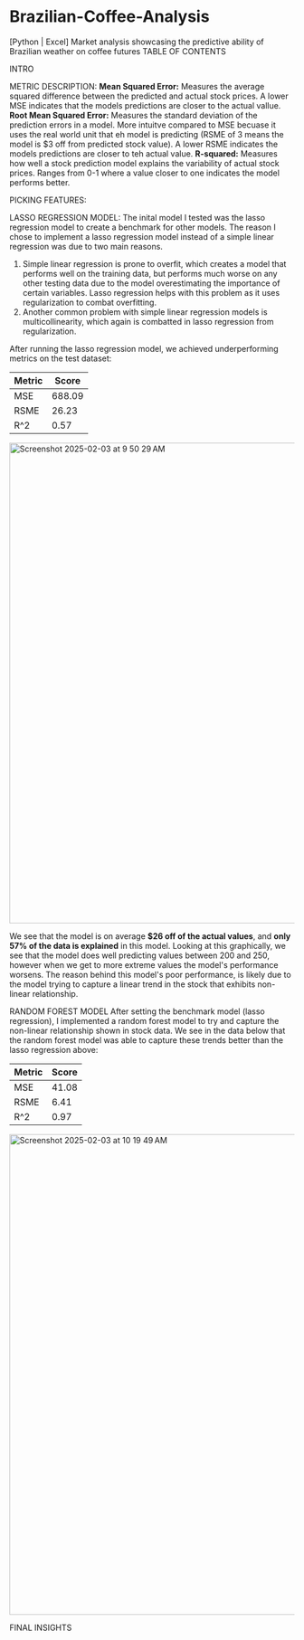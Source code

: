 # Brazilian-Coffee-Analysis
[Python | Excel] Market analysis showcasing the predictive ability of Brazilian weather on coffee futures
TABLE OF CONTENTS

INTRO

METRIC DESCRIPTION:
**Mean Squared Error:** Measures the average squared difference between the predicted and actual stock prices. A lower MSE indicates that the models predictions are closer to the actual vallue.
**Root Mean Squared Error:** Measures the standard deviation of the prediction errors in a model. More intuitve compared to MSE becuase it uses the real world unit that eh model is predicting (RSME of 3 means the model is $3 off from predicted stock value). A lower RSME indicates the models predictions are closer to teh actual value.
**R-squared:** Measures how well a stock prediction model explains the variability of actual stock prices. Ranges from 0-1 where a value closer to one indicates the model performs better.

PICKING FEATURES: 


LASSO REGRESSION MODEL:
The inital model I tested was the lasso regression model to create a benchmark for other models. The reason I chose to implement a lasso regression model instead of a simple linear regression was due to two main reasons. 
1. Simple linear regression is prone to overfit, which creates a model that performs well on the training data, but performs much worse on any other testing data due to the model overestimating the importance of certain variables. Lasso regression helps with this problem as it uses regularization to combat overfitting.
2. Another common problem with simple linear regression models is multicollinearity, which again is combatted in lasso regression from regularization.

After running the lasso regression model, we achieved underperforming metrics on the test dataset:

| Metric | Score |
|--------|-------|
| MSE    | 688.09|
| RSME   | 26.23 |
| R^2    | 0.57  |

<img width="850" alt="Screenshot 2025-02-03 at 9 50 29 AM" src="https://github.com/user-attachments/assets/88fce8ad-1a00-4cea-83d2-5d27f77953a0" />

We see that the model is on average **$26 off of the actual values**, and **only 57% of the data is explained** in this model. Looking at this graphically, we see that the model does well predicting values between 200 and 250, however when we get to more extreme values the model's performance worsens. The reason behind this model's poor performance, is likely due to the model trying to capture a linear trend in the stock that exhibits non-linear relationship.

RANDOM FOREST MODEL
After setting the benchmark model (lasso regression), I implemented a random forest model to try and capture the non-linear relationship shown in stock data. We see in the data below that the random forest model was able to capture these trends better than the lasso regression above:

| Metric | Score |
|--------|-------|
| MSE    | 41.08 |
| RSME   | 6.41  |
| R^2    | 0.97  |

<img width="850" alt="Screenshot 2025-02-03 at 10 19 49 AM" src="https://github.com/user-attachments/assets/6987ce31-e574-4092-9cd9-8c5ecb2bfebd" />


FINAL INSIGHTS

